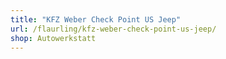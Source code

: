 ```yaml
---
title: "KFZ Weber Check Point US Jeep"
url: /flaurling/kfz-weber-check-point-us-jeep/
shop: Autowerkstatt
---
```

